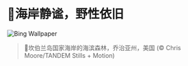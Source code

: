 # 🔖海岸静谧，野性依旧

![Bing Wallpaper](https://www.bing.com/th?id=OHR.CumberlandOaks_ZH-CN7265906780_1920x1080.jpg&rf=LaDigue_1920x1080.jpg&pid=hp)

> 📝坎伯兰岛国家海岸的海滨森林，乔治亚州，美国 (© Chris Moore/TANDEM Stills + Motion)
